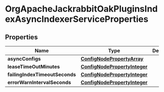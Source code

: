 

# OrgApacheJackrabbitOakPluginsIndexAsyncIndexerServiceProperties

## Properties

Name | Type | Description | Notes
------------ | ------------- | ------------- | -------------
**asyncConfigs** | [**ConfigNodePropertyArray**](ConfigNodePropertyArray.md) |  |  [optional]
**leaseTimeOutMinutes** | [**ConfigNodePropertyInteger**](ConfigNodePropertyInteger.md) |  |  [optional]
**failingIndexTimeoutSeconds** | [**ConfigNodePropertyInteger**](ConfigNodePropertyInteger.md) |  |  [optional]
**errorWarnIntervalSeconds** | [**ConfigNodePropertyInteger**](ConfigNodePropertyInteger.md) |  |  [optional]



